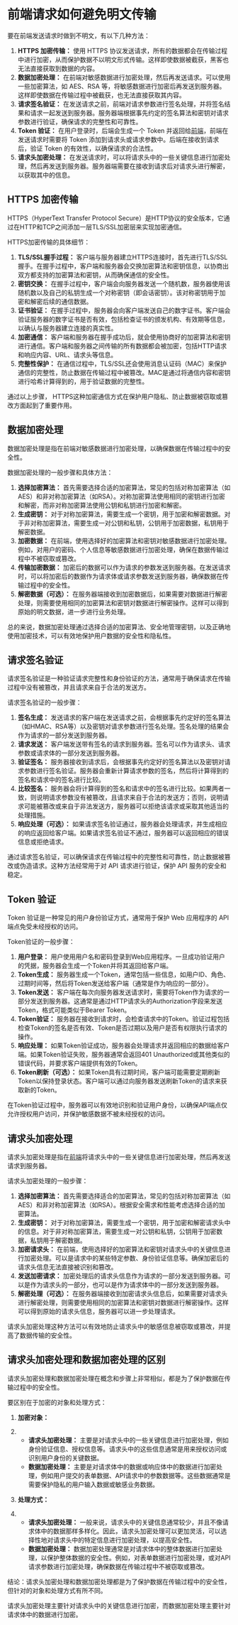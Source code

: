 # 前端请求如何避免明文传输

要在前端发送请求时做到不明文，有以下几种方法：

1. **HTTPS 加密传输：** 使用 HTTPS 协议发送请求，所有的数据都会在传输过程中进行加密，从而保护数据不以明文形式传输。这样即使数据被截获，黑客也无法直接获取到数据的内容。
2. **数据加密处理：** 在前端对敏感数据进行加密处理，然后再发送请求。可以使用一些加密算法，如 AES、RSA 等，将敏感数据进行加密后再发送到服务器。这样即使数据在传输过程中被截获，也无法直接获取其内容。
3. **请求签名验证：** 在发送请求之前，前端对请求参数进行签名处理，并将签名结果和请求一起发送到服务器。服务器端根据事先约定的签名算法和密钥对请求参数进行验证，确保请求的完整性和可靠性。
4. **Token 验证：** 在用户登录时，后端会生成一个 Token 并返回给[前端](http://mp.weixin.qq.com/s?__biz=MzAxODE4MTEzMA==&mid=2650103554&idx=2&sn=c59643f27439a1d65220494e49e31f05&chksm=83dbc267b4ac4b713382f56e42e44693c1533d9cae9ddf9848e8bb4780ae341cc1a50d81e625&scene=21#wechat_redirect)，前端在发送请求时需要将 Token 添加到请求头或请求参数中。后端在接收到请求后，验证 Token 的有效性，以确保请求的合法性。
5. **请求头加密处理：** 在发送请求时，可以将请求头中的一些关键信息进行加密处理，然后再发送到服务器。服务器端需要在接收到请求后对请求头进行解密，以获取其中的信息。

## **HTTPS 加密传输**

HTTPS（HyperText Transfer Protocol Secure）是HTTP协议的安全版本，它通过在HTTP和TCP之间添加一层TLS/SSL加密层来实现加密通信。

HTTPS加密传输的具体细节：

1. **TLS/SSL握手过程：** 客户端与服务器建立HTTPS连接时，首先进行TLS/SSL握手。在握手过程中，客户端和服务器会交换加密算法和密钥信息，以协商出双方都支持的加密算法和密钥，从而确保通信的安全性。
2. **密钥交换：** 在握手过程中，客户端会向服务器发送一个随机数，服务器使用该随机数以及自己的私钥生成一个对称密钥（即会话密钥）。该对称密钥用于加密和解密后续的通信数据。
3. **证书验证：** 在握手过程中，服务器会向客户端发送自己的数字证书。客户端会验证服务器的数字证书是否有效，包括检查证书的颁发机构、有效期等信息，以确认与服务器建立连接的真实性。
4. **加密通信：** 客户端和服务器在握手成功后，就会使用协商好的加密算法和密钥进行通信。客户端和服务器之间传输的所有数据都会被加密，包括HTTP请求和响应内容、URL、请求头等信息。
5. **完整性保护：** 在通信过程中，TLS/SSL还会使用消息认证码（MAC）来保护通信的完整性，防止数据在传输过程中被篡改。MAC是通过将通信内容和密钥进行哈希计算得到的，用于验证数据的完整性。

通过以上步骤， HTTPS这种加密通信方式在保护用户隐私、防止数据被窃取或篡改方面起到了重要作用。

## **数据加密处理**

数据加密处理是指在前端对敏感数据进行加密处理，以确保数据在传输过程中的安全性。

数据加密处理的一般步骤和具体方法：

1. **选择加密算法：** 首先需要选择合适的加密算法，常见的包括对称加密算法（如AES）和非对称加密算法（如RSA）。对称加密算法使用相同的密钥进行加密和解密，而非对称加密算法使用公钥和私钥进行加密和解密。
2. **生成密钥：** 对于对称加密算法，需要生成一个密钥，用于加密和解密数据。对于非对称加密算法，需要生成一对公钥和私钥，公钥用于加密数据，私钥用于解密数据。
3. **加密数据：** 在前端，使用选择好的加密算法和密钥对敏感数据进行加密处理。例如，对用户的密码、个人信息等敏感数据进行加密处理，确保在数据传输过程中不被窃取或篡改。
4. **传输加密数据：** 加密后的数据可以作为请求的参数发送到服务器。在发送请求时，可以将加密后的数据作为请求体或请求参数发送到服务器，确保数据在传输过程中的安全性。
5. **解密数据（可选）：** 在服务器端接收到加密数据后，如果需要对数据进行解密处理，则需要使用相同的加密算法和密钥对数据进行解密操作。这样可以得到原始的明文数据，进一步进行业务处理。

总的来说，数据加密处理通过选择合适的加密算法、安全地管理密钥，以及正确地使用加密技术，可以有效地保护用户数据的安全性和隐私性。

## **请求签名验证**

请求签名验证是一种验证请求完整性和身份验证的方法，通常用于确保请求在传输过程中没有被篡改，并且请求来自于合法的发送方。

请求签名验证的一般步骤：

1. **签名生成：** 发送请求的客户端在发送请求之前，会根据事先约定好的签名算法（如HMAC、RSA等）以及密钥对请求参数进行签名处理。签名处理的结果会作为请求的一部分发送到服务器。
2. **请求发送：** 客户端发送带有签名的请求到服务器。签名可以作为请求头、请求参数或请求体的一部分发送到服务器。
3. **验证签名：** 服务器接收到请求后，会根据事先约定好的签名算法以及密钥对请求参数进行签名验证。服务器会重新计算请求参数的签名，然后将计算得到的签名和请求中的签名进行比较。
4. **比较签名：** 服务器会将计算得到的签名和请求中的签名进行比较。如果两者一致，则说明请求参数没有被篡改，且请求来自于合法的发送方；否则，说明请求可能被篡改或来自于非法发送方，服务器可以拒绝该请求或采取其他适当的处理措施。
5. **响应处理（可选）：** 如果请求签名验证通过，服务器会处理请求，并生成相应的响应返回给客户端。如果请求签名验证不通过，服务器可以返回相应的错误信息或拒绝请求。

通过请求签名验证，可以确保请求在传输过程中的完整性和可靠性，防止数据被篡改或伪造请求。这种方法经常用于对 API 请求进行验证，保护 API 服务的安全和稳定。

## **Token 验证**

Token 验证是一种常见的用户身份验证方式，通常用于保护 Web 应用程序的 API 端点免受未经授权的访问。

Token验证的一般步骤：

1. **用户登录：** 用户使用用户名和密码登录到Web应用程序。一旦成功验证用户的凭据，服务器会生成一个Token并将其返回给客户端。
2. **Token生成：** 服务器生成一个Token，通常包括一些信息，如用户ID、角色、过期时间等，然后将Token发送给客户端（通常是作为响应的一部分）。
3. **Token发送：** 客户端在每次向服务器发送请求时，需要将Token作为请求的一部分发送到服务器。这通常是通过HTTP请求头的Authorization字段来发送Token，格式可能类似于Bearer Token。
4. **Token验证：** 服务器在接收到请求时，会检查请求中的Token。验证过程包括检查Token的签名是否有效、Token是否过期以及用户是否有权限执行请求的操作。
5. **响应处理：** 如果Token验证成功，服务器会处理请求并返回相应的数据给客户端。如果Token验证失败，服务器通常会返回401 Unauthorized或其他类似的错误代码，并要求客户端提供有效的Token。
6. **Token刷新（可选）：** 如果Token具有过期时间，客户端可能需要定期刷新Token以保持登录状态。客户端可以通过向服务器发送刷新Token的请求来获取新的Token。

在Token验证过程中，服务器可以有效地识别和验证用户身份，以确保API端点仅允许授权用户访问，并保护敏感数据不被未经授权的访问。

## **请求头加密处理**

请求头加密处理是指在[前端](http://mp.weixin.qq.com/s?__biz=MzAxODE4MTEzMA==&mid=2650103349&idx=1&sn=96ed50be6fd199b015c40cb415351686&chksm=83dbc350b4ac4a460e39bc19cb1e84c4793225fd3222ddec49e4499f69481b131a9f860deddf&scene=21#wechat_redirect)将请求头中的一些关键信息进行加密处理，然后再发送请求到服务器。

请求头加密处理的一般步骤：

1. **选择加密算法：** 首先需要选择适合的加密算法，常见的包括对称加密算法（如AES）和非对称加密算法（如RSA）。根据安全需求和性能考虑选择合适的加密算法。
2. **生成密钥：** 对于对称加密算法，需要生成一个密钥，用于加密和解密请求头中的信息。对于非对称加密算法，需要生成一对公钥和私钥，公钥用于加密数据，私钥用于解密数据。
3. **加密请求头：** 在前端，使用选择好的加密算法和密钥对请求头中的关键信息进行加密处理。可以是请求中的某些特定参数、身份验证信息等。确保加密后的请求头信息无法直接被识别和篡改。
4. **发送加密请求：** 加密处理后的请求头信息作为请求的一部分发送到服务器。可以是作为请求头的一部分，也可以是作为请求体中的一部分发送到服务器。
5. **解密处理（可选）：** 在服务器端接收到加密请求头信息后，如果需要对请求头进行解密处理，则需要使用相同的加密算法和密钥对数据进行解密操作。这样可以得到原始的请求头信息，服务器可以进一步处理请求。

请求头加密处理这种方法可以有效地防止请求头中的敏感信息被窃取或篡改，并提高了数据传输的安全性。

## **请求头加密处理和数据加密处理的区别**

请求头加密处理和数据加密处理在概念和步骤上非常相似，都是为了保护数据在传输过程中的安全性。

要区别在于加密的对象和处理方式：

1. **加密对象：**

2. - **请求头加密处理：** 主要是对请求头中的一些关键信息进行加密处理，例如身份验证信息、授权信息等。请求头中的这些信息通常是用来授权访问或识别用户身份的关键数据。
   - **数据加密处理：** 主要是对请求体中的数据或响应体中的数据进行加密处理，例如用户提交的表单数据、API请求中的参数数据等。这些数据通常是需要保护隐私的用户输入数据或敏感业务数据。

3. **处理方式：**

4. - **请求头加密处理：** 一般来说，请求头中的关键信息通常较少，并且不像请求体中的数据那样多样化。因此，请求头加密处理可以更加灵活，可以选择性地对请求头中的特定信息进行加密处理，以提高安全性。
   - **数据加密处理：** 数据加密处理通常是对请求体中的整体数据进行加密处理，以保护整体数据的安全性。例如，对表单数据进行加密处理，或对API请求参数进行加密处理，确保数据在传输过程中不被窃取或篡改。

结论：请求头加密处理和数据加密处理都是为了保护数据在传输过程中的安全性，但针对的对象和处理方式有所不同。

请求头加密处理主要针对请求头中的关键信息进行加密，而数据加密处理主要针对请求体中的数据进行加密。
